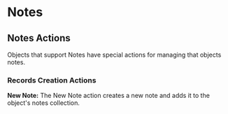 # Notes

## Notes Actions

Objects that support Notes have special actions for managing that objects notes.

### Records Creation Actions

**New Note:** The New Note action creates a new note and adds it to the object's notes collection.